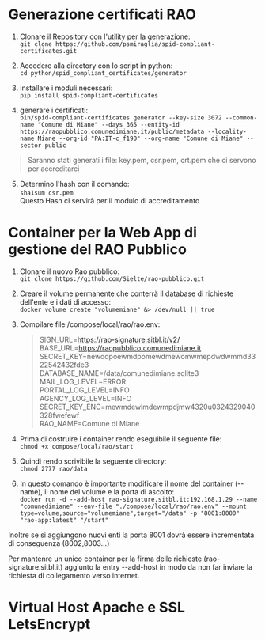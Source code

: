 # Generazione certificati RAO

1. Clonare il Repository con l'utility per la generazione:  
   `git clone https://github.com/psmiraglia/spid-compliant-certificates.git`

2. Accedere alla directory con lo script in python:  
   `cd python/spid_compliant_certificates/generator`

3. installare i moduli necessari:  
   `pip install spid-compliant-certificates`

4. generare i certificati:  
   `bin/spid-compliant-certificates generator --key-size 3072 --common-name "Comune di Miane" --days 365 --entity-id https://raopubblico.comunedimiane.it/public/metadata --locality-name Miane --org-id "PA:IT-c_f190" --org-name "Comune di Miane" --sector public`

> Saranno stati generati i file: key.pem, csr.pem, crt.pem che ci servono per accreditarci

5. Determino l'hash con il comando:  
   `sha1sum csr.pem `  
   Questo Hash ci servirà per il modulo di accreditamento

# Container per la Web App di gestione del RAO Pubblico

1. Clonare il nuovo Rao pubblico:  
   `git clone https://github.com/Sielte/rao-pubblico.git`

2. Creare il volume permanente che conterrà il database di richieste dell'ente e i dati di accesso:  
   `docker volume create "volumemiane" &> /dev/null || true`

3. Compilare file /compose/local/rao/rao.env:

   > SIGN_URL=https://rao-signature.sitbl.it/v2/  
   > BASE_URL=https://raopubblico.comunedimiane.it  
   > SECRET_KEY=newodpoewmdpomewdmewomwmepdwdwmmd3322542432fde3  
   > DATABASE_NAME=/data/comunedimiane.sqlite3  
   > MAIL_LOG_LEVEL=ERROR  
   > PORTAL_LOG_LEVEL=INFO  
   > AGENCY_LOG_LEVEL=INFO  
   > SECRET_KEY_ENC=mewmdewlmdewmpdjmw4320u0324329040328fwefewf  
   > RAO_NAME=Comune di Miane

4. Prima di costruire i container rendo eseguibile il seguente file:  
   `chmod +x compose/local/rao/start `
5. Quindi rendo scrivibile la seguente directory:  
   `chmod 2777 rao/data`
6. In questo comando è importante modificare il nome del container (--name), il nome del volume e la porta di ascolto:  
   `docker run -d --add-host rao-signature.sitbl.it:192.168.1.29 --name "comunedimiane" --env-file "./compose/local/rao/rao.env" --mount type=volume,source="volumemiane",target="/data" -p "8001:8000" "rao-app:latest" "/start" `

Inoltre se si aggiungono nuovi enti la porta 8001 dovrà essere incrementata di conseguenza (8002,8003...)

Per mantenre un unico container per la firma delle richieste (rao-signature.sitbl.it) aggiunto la entry --add-host in modo da non far inviare la richiesta di collegamento verso internet.

# Virtual Host Apache e SSL LetsEncrypt
